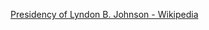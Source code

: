 ﻿[Presidency of Lyndon B. Johnson - Wikipedia](https://en.wikipedia.org/wiki/Presidency_of_Lyndon_B._Johnson)